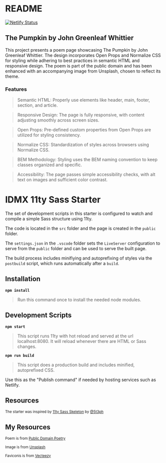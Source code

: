 # README
[![Netlify Status](https://api.netlify.com/api/v1/badges/a81f22c8-24f9-4bb5-9896-8632ce867fe7/deploy-status)](https://app.netlify.com/sites/the-pumkin-by-jgw/deploys)

## The Pumpkin by John Greenleaf Whittier
This project presents a poem page showcasing The Pumpkin by John Greenleaf Whittier. The design incorporates Open Props and Normalize CSS for styling while adhering to best practices in semantic HTML and responsive design. The poem is part of the public domain and has been enhanced with an accompanying image from Unsplash, chosen to reflect its theme.

### Features
> Semantic HTML: Properly use elements like header, main, footer, section, and article.

> Responsive Design: The page is fully responsive, with content adjusting smoothly across screen sizes.

> Open Props: Pre-defined custom properties from Open Props are utilized for styling consistency.

> Normalize CSS: Standardization of styles across browsers using Normalize CSS.

> BEM Methodology: Styling uses the BEM naming convention to keep classes organized and specific.

> Accessibility: The page passes simple accessibility checks, with alt text on images and sufficient color contrast.

# IDMX 11ty Sass Starter

The set of development scripts in this starter is configured to watch and compile a simple Sass structure using 11ty.

The code is located in the `src` folder and the page is created in the `public` folder.

The `settings.json` in the `.vscode` folder sets the `LiveServer` configuration to serve from the `public` folder and can be used to serve the built page.

The build process includes minifiying and autoprefixing of styles via the `postbuild` script, which runs automatically after a `build`.

## Installation

**`npm install`**

>Run this command once to install the needed node modules.

## Development Scripts

**`npm start`**

> This script runs 11ty with hot reload and served at the url localhost:8080. It will reload whenever there are HTML or Sass changes.

**`npm run build`**

> This script does a production build and includes minified, autoprefixed CSS.

Use this as the "Publish command" if needed by hosting services such as Netlify.

## Resources

<small>The starter was inspired by [11ty Sass Skeleton](https://github.com/5t3ph/11ty-sass-skeleton) by [@5t3ph](https://twitter.com/5t3ph)</small>

## My Resources

<small>Poem is from [Public Domain Poetry](https://www.public-domain-poetry.com/john-greenleaf-whittier/pumpkin-6135)</small>

<small>Image is from [Unsplash](https://unsplash.com/photos/focus-photography-of-pumpkin-V1dae2Jj6-0)</small>

<small>Faviconis is from [Vecteezy](https://www.vecteezy.com/png/17398359-pumpkin-halloween-lantern-realistic)</small>
